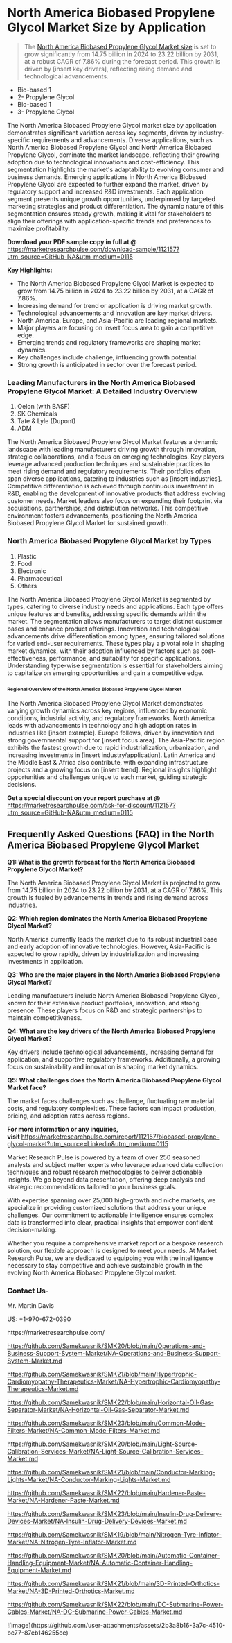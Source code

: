 <h1>North America Biobased Propylene Glycol Market&nbsp;Size by Application</h1><blockquote><p>The <a href="https://marketresearchpulse.com/download-sample/112157?utm_source=GitHub-NA&amp;utm_medium=0115">North America Biobased Propylene Glycol Market size</a> is set to grow significantly from 14.75 billion in 2024 to 23.22 billion by 2031, at a robust CAGR of 7.86% during the forecast period. This growth is driven by [insert key drivers], reflecting rising demand and technological advancements.</p></blockquote><ul><li>Bio-based 1 <li> 2- Propylene Glycol <li> Bio-based 1 <li> 3- Propylene Glycol</li></ul><p>The North America Biobased Propylene Glycol market size by application demonstrates significant variation across key segments, driven by industry-specific requirements and advancements. Diverse applications, such as North America Biobased Propylene Glycol and North America Biobased Propylene Glycol, dominate the market landscape, reflecting their growing adoption due to technological innovations and cost-efficiency. This segmentation highlights the market's adaptability to evolving consumer and business demands. Emerging applications in North America Biobased Propylene Glycol are expected to further expand the market, driven by regulatory support and increased R&D investments. Each application segment presents unique growth opportunities, underpinned by targeted marketing strategies and product differentiation. The dynamic nature of this segmentation ensures steady growth, making it vital for stakeholders to align their offerings with application-specific trends and preferences to maximize profitability.</p><p><strong>Download your PDF sample copy in full at @ </strong><a href="https://marketresearchpulse.com/download-sample/112157?utm_source=GitHub-NA&amp;utm_medium=0115">https://marketresearchpulse.com/download-sample/112157?utm_source=GitHub-NA&amp;utm_medium=0115</a></p><p><strong>Key Highlights: </strong></p><ul><li>The North America Biobased Propylene Glycol Market is expected to grow from 14.75 billion in 2024 to 23.22 billion by 2031, at a CAGR of 7.86%.</li><li>Increasing demand for trend or application is driving market growth.</li><li>Technological advancements and innovation are key market drivers.</li><li>North America, Europe, and Asia-Pacific are leading regional markets.</li><li>Major players are focusing on insert focus area to gain a competitive edge.</li><li>Emerging trends and regulatory frameworks are shaping market dynamics.</li><li>Key challenges include challenge, influencing growth potential.</li><li>Strong growth is anticipated in sector over the forecast period.</li></ul><h3>Leading Manufacturers in the North America Biobased Propylene Glycol Market: A Detailed Industry Overview</h3><ol><li>Oelon (with BASF)</li><li>SK Chemicals</li><li>Tate & Lyle (Dupont)</li><li>ADM</li></ol><div class="flex max-w-full flex-col flex-grow"><div class="min-h-8 text-message flex w-full flex-col items-end gap-2 whitespace-normal break-words [.text-message+&amp;]:mt-5" dir="auto" data-message-author-role="assistant" data-message-id="fd8432e4-4910-450d-b182-61b7bfb0a01f" data-message-model-slug="gpt-4o"><div class="flex w-full flex-col gap-1 empty:hidden first:pt-[3px]"><div class="markdown prose w-full break-words dark:prose-invert light"><p>The North America Biobased Propylene Glycol Market features a dynamic landscape with leading manufacturers driving growth through innovation, strategic collaborations, and a focus on emerging technologies. Key players leverage advanced production techniques and sustainable practices to meet rising demand and regulatory requirements. Their portfolios often span diverse applications, catering to industries such as [insert industries]. Competitive differentiation is achieved through continuous investment in R&amp;D, enabling the development of innovative products that address evolving customer needs. Market leaders also focus on expanding their footprint via acquisitions, partnerships, and distribution networks. This competitive environment fosters advancements, positioning the North America Biobased Propylene Glycol Market for sustained growth.</p></div></div></div></div><h3>North America Biobased Propylene Glycol Market by Types</h3><ol><li>Plastic <li> Food <li> Electronic <li> Pharmaceutical <li> Others</li></ol><div class="flex max-w-full flex-col flex-grow"><div class="min-h-8 text-message flex w-full flex-col items-end gap-2 whitespace-normal break-words [.text-message+&amp;]:mt-5" dir="auto" data-message-author-role="assistant" data-message-id="084470be-0bb7-4664-bddf-5156b4f41249" data-message-model-slug="gpt-4o-mini"><div class="flex w-full flex-col gap-1 empty:hidden first:pt-[3px]"><div class="markdown prose w-full break-words dark:prose-invert light"><p>The North America Biobased Propylene Glycol Market is segmented by types, catering to diverse industry needs and applications. Each type offers unique features and benefits, addressing specific demands within the market. The segmentation allows manufacturers to target distinct customer bases and enhance product offerings. Innovation and technological advancements drive differentiation among types, ensuring tailored solutions for varied end-user requirements. These types play a pivotal role in shaping market dynamics, with their adoption influenced by factors such as cost-effectiveness, performance, and suitability for specific applications. Understanding type-wise segmentation is essential for stakeholders aiming to capitalize on emerging opportunities and gain a competitive edge.</p></div></div></div></div><h3><span style="font-size: 11px;">Regional Overview of the North America Biobased Propylene Glycol Market</span></h3><div class="flex max-w-full flex-col flex-grow"><div class="min-h-8 text-message flex w-full flex-col items-end gap-2 whitespace-normal break-words [.text-message+&amp;]:mt-5" dir="auto" data-message-author-role="assistant" data-message-id="e9038762-ce64-4e30-91c9-9bd413514231" data-message-model-slug="gpt-4o-mini"><div class="flex w-full flex-col gap-1 empty:hidden first:pt-[3px]"><div class="markdown prose w-full break-words dark:prose-invert light"><p>The North America Biobased Propylene Glycol Market demonstrates varying growth dynamics across key regions, influenced by economic conditions, industrial activity, and regulatory frameworks. North America leads with advancements in technology and high adoption rates in industries like [insert example]. Europe follows, driven by innovation and strong governmental support for [insert focus area]. The Asia-Pacific region exhibits the fastest growth due to rapid industrialization, urbanization, and increasing investments in [insert industry/application]. Latin America and the Middle East &amp; Africa also contribute, with expanding infrastructure projects and a growing focus on [insert trend]. Regional insights highlight opportunities and challenges unique to each market, guiding strategic decisions.</p></div></div></div></div><p><strong>Get a special discount on your report purchase at @ </strong><a href="https://marketresearchpulse.com/ask-for-discount/112157?utm_source=GitHub-NA&amp;utm_medium=0115">https://marketresearchpulse.com/ask-for-discount/112157?utm_source=GitHub-NA&amp;utm_medium=0115</a></p><h2>Frequently Asked Questions (FAQ) in the North America Biobased Propylene Glycol Market</h2><p><strong>Q1: What is the growth forecast for the North America Biobased Propylene Glycol Market?</strong></p><p>The North America Biobased Propylene Glycol Market is projected to grow from 14.75 billion in 2024 to 23.22 billion by 2031, at a CAGR of 7.86%. This growth is fueled by advancements in trends and rising demand across industries.</p><p><strong>Q2: Which region dominates the North America Biobased Propylene Glycol Market?</strong></p><p>North America currently leads the market due to its robust industrial base and early adoption of innovative technologies. However, Asia-Pacific is expected to grow rapidly, driven by industrialization and increasing investments in application.</p><p><strong>Q3: Who are the major players in the North America Biobased Propylene Glycol Market?</strong></p><p>Leading manufacturers include North America Biobased Propylene Glycol, known for their extensive product portfolios, innovation, and strong presence. These players focus on R&amp;D and strategic partnerships to maintain competitiveness.</p><p><strong>Q4: What are the key drivers of the North America Biobased Propylene Glycol Market?</strong></p><p>Key drivers include technological advancements, increasing demand for application, and supportive regulatory frameworks. Additionally, a growing focus on sustainability and innovation is shaping market dynamics.</p><p><strong>Q5: What challenges does the North America Biobased Propylene Glycol Market face?</strong></p><p>The market faces challenges such as challenge, fluctuating raw material costs, and regulatory complexities. These factors can impact production, pricing, and adoption rates across regions.</p><p><strong>For more information or any inquiries, visit&nbsp;</strong><a href="https://marketresearchpulse.com/report/112157/biobased-propylene-glycol-market?utm_source=Linkedin&utm_medium=0115">https://marketresearchpulse.com/report/112157/biobased-propylene-glycol-market?utm_source=Linkedin&utm_medium=0115</a></p><p>Market Research Pulse is powered by a team of over 250 seasoned analysts and subject matter experts who leverage advanced data collection techniques and robust research methodologies to deliver actionable insights. We go beyond data presentation, offering deep analysis and strategic recommendations tailored to your business goals.</p><p>With expertise spanning over 25,000 high-growth and niche markets, we specialize in providing customized solutions that address your unique challenges. Our commitment to actionable intelligence ensures complex data is transformed into clear, practical insights that empower confident decision-making.</p><p>Whether you require a comprehensive market report or a bespoke research solution, our flexible approach is designed to meet your needs. At Market Research Pulse, we are dedicated to equipping you with the intelligence necessary to stay competitive and achieve sustainable growth in the evolving North America Biobased Propylene Glycol market.</p><h3><strong>Contact Us-</strong></h3><p>Mr. Martin Davis</p><p>US: +1-970-672-0390</p><p>https://marketresearchpulse.com/</p><p><a href="https://github.com/Samekwasnik/SMK20/blob/main/Operations-and-Business-Support-System-Market/NA-Operations-and-Business-Support-System-Market.md">https://github.com/Samekwasnik/SMK20/blob/main/Operations-and-Business-Support-System-Market/NA-Operations-and-Business-Support-System-Market.md</a></p><p><a href="https://github.com/Samekwasnik/SMK21/blob/main/Hypertrophic-Cardiomyopathy-Therapeutics-Market/NA-Hypertrophic-Cardiomyopathy-Therapeutics-Market.md">https://github.com/Samekwasnik/SMK21/blob/main/Hypertrophic-Cardiomyopathy-Therapeutics-Market/NA-Hypertrophic-Cardiomyopathy-Therapeutics-Market.md</a></p><p><a href="https://github.com/Samekwasnik/SMK22/blob/main/Horizontal-Oil-Gas-Separator-Market/NA-Horizontal-Oil-Gas-Separator-Market.md">https://github.com/Samekwasnik/SMK22/blob/main/Horizontal-Oil-Gas-Separator-Market/NA-Horizontal-Oil-Gas-Separator-Market.md</a></p><p><a href="https://github.com/Samekwasnik/SMK23/blob/main/Common-Mode-Filters-Market/NA-Common-Mode-Filters-Market.md">https://github.com/Samekwasnik/SMK23/blob/main/Common-Mode-Filters-Market/NA-Common-Mode-Filters-Market.md</a></p><p><a href="https://github.com/Samekwasnik/SMK20/blob/main/Light-Source-Calibration-Services-Market/NA-Light-Source-Calibration-Services-Market.md">https://github.com/Samekwasnik/SMK20/blob/main/Light-Source-Calibration-Services-Market/NA-Light-Source-Calibration-Services-Market.md</a></p><p><a href="https://github.com/Samekwasnik/SMK21/blob/main/Conductor-Marking-Lights-Market/NA-Conductor-Marking-Lights-Market.md">https://github.com/Samekwasnik/SMK21/blob/main/Conductor-Marking-Lights-Market/NA-Conductor-Marking-Lights-Market.md</a></p><p><a href="https://github.com/Samekwasnik/SMK22/blob/main/Hardener-Paste-Market/NA-Hardener-Paste-Market.md">https://github.com/Samekwasnik/SMK22/blob/main/Hardener-Paste-Market/NA-Hardener-Paste-Market.md</a></p><p><a href="https://github.com/Samekwasnik/SMK23/blob/main/Insulin-Drug-Delivery-Devices-Market/NA-Insulin-Drug-Delivery-Devices-Market.md">https://github.com/Samekwasnik/SMK23/blob/main/Insulin-Drug-Delivery-Devices-Market/NA-Insulin-Drug-Delivery-Devices-Market.md</a></p><p><a href="https://github.com/Samekwasnik/SMK19/blob/main/Nitrogen-Tyre-Inflator-Market/NA-Nitrogen-Tyre-Inflator-Market.md">https://github.com/Samekwasnik/SMK19/blob/main/Nitrogen-Tyre-Inflator-Market/NA-Nitrogen-Tyre-Inflator-Market.md</a></p><p><a href="https://github.com/Samekwasnik/SMK20/blob/main/Automatic-Container-Handling-Equipment-Market/NA-Automatic-Container-Handling-Equipment-Market.md">https://github.com/Samekwasnik/SMK20/blob/main/Automatic-Container-Handling-Equipment-Market/NA-Automatic-Container-Handling-Equipment-Market.md</a></p><p><a href="https://github.com/Samekwasnik/SMK21/blob/main/3D-Printed-Orthotics-Market/NA-3D-Printed-Orthotics-Market.md">https://github.com/Samekwasnik/SMK21/blob/main/3D-Printed-Orthotics-Market/NA-3D-Printed-Orthotics-Market.md</a></p><p><a href="https://github.com/Samekwasnik/SMK22/blob/main/DC-Submarine-Power-Cables-Market/NA-DC-Submarine-Power-Cables-Market.md">https://github.com/Samekwasnik/SMK22/blob/main/DC-Submarine-Power-Cables-Market/NA-DC-Submarine-Power-Cables-Market.md</a></p>
![image](https://github.com/user-attachments/assets/2b3a8b16-3a7c-4510-bc77-87eb146255ce)
